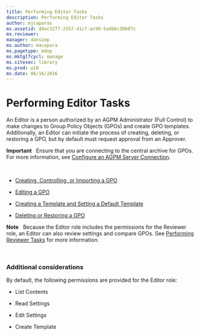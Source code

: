 ```yaml
---
title: Performing Editor Tasks
description: Performing Editor Tasks
author: mjcaparas
ms.assetid: d4ac3277-2557-41cf-ac90-5adb6c30687c
ms.reviewer: 
manager: dansimp
ms.author: macapara
ms.pagetype: mdop
ms.mktglfcycl: manage
ms.sitesec: library
ms.prod: w10
ms.date: 06/16/2016
---
```



# Performing Editor Tasks


An Editor is a person authorized by an AGPM Administrator (Full Control) to make changes to Group Policy Objects (GPOs) and create GPO templates. Additionally, an Editor can initiate the process of creating, deleting, or restoring a GPO, but by default must request approval from an Approver.

**Important**  
Ensure that you are connecting to the central archive for GPOs. For more information, see [Configure an AGPM Server Connection](configure-an-agpm-server-connection-reviewer-agpm30ops.md).

 

-   [Creating, Controlling, or Importing a GPO](creating-controlling-or-importing-a-gpo-agpm30ops.md)

-   [Editing a GPO](editing-a-gpo-agpm30ops.md)

-   [Creating a Template and Setting a Default Template](creating-a-template-and-setting-a-default-template-agpm30ops.md)

-   [Deleting or Restoring a GPO](deleting-or-restoring-a-gpo-agpm30ops.md)

**Note**  
Because the Editor role includes the permissions for the Reviewer role, an Editor can also review settings and compare GPOs. See [Performing Reviewer Tasks](performing-reviewer-tasks-agpm30ops.md) for more information.

 

### Additional considerations

By default, the following permissions are provided for the Editor role:

-   List Contents

-   Read Settings

-   Edit Settings

-   Create Template

 

 





